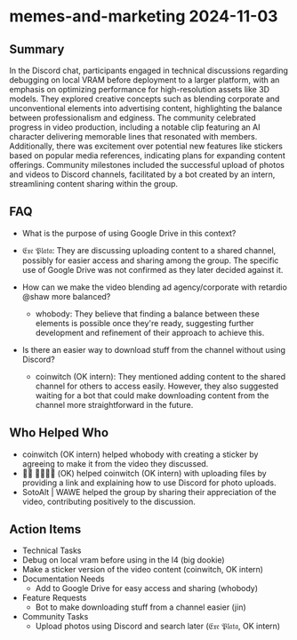 # memes-and-marketing 2024-11-03

## Summary
 In the Discord chat, participants engaged in technical discussions regarding debugging on local VRAM before deployment to a larger platform, with an emphasis on optimizing performance for high-resolution assets like 3D models. They explored creative concepts such as blending corporate and unconventional elements into advertising content, highlighting the balance between professionalism and edginess. The community celebrated progress in video production, including a notable clip featuring an AI character delivering memorable lines that resonated with members. Additionally, there was excitement over potential new features like stickers based on popular media references, indicating plans for expanding content offerings. Community milestones included the successful upload of photos and videos to Discord channels, facilitated by a bot created by an intern, streamlining content sharing within the group.

## FAQ
 - What is the purpose of using Google Drive in this context?
  - 𝔈𝔵𝔢 𝔓𝔩𝔞𝔱𝔞: They are discussing uploading content to a shared channel, possibly for easier access and sharing among the group. The specific use of Google Drive was not confirmed as they later decided against it.

- How can we make the video blending ad agency/corporate with retardio @shaw more balanced?
  - whobody: They believe that finding a balance between these elements is possible once they're ready, suggesting further development and refinement of their approach to achieve this.

- Is there an easier way to download stuff from the channel without using Discord?
  - coinwitch (OK intern): They mentioned adding content to the shared channel for others to access easily. However, they also suggested waiting for a bot that could make downloading content from the channel more straightforward in the future.

## Who Helped Who
 - coinwitch (OK intern) helped whobody with creating a sticker by agreeing to make it from the video they discussed.
- 𝔈𰧨 𝔓𝔞𝔱𝔞 (OK) helped coinwitch (OK intern) with uploading files by providing a link and explaining how to use Discord for photo uploads.
- SotoAlt | WAWE helped the group by sharing their appreciation of the video, contributing positively to the discussion.

## Action Items
 - Technical Tasks
  - Debug on local vram before using in the l4 (big dookie)
  - Make a sticker version of the video content (coinwitch, OK intern)
- Documentation Needs
  - Add to Google Drive for easy access and sharing (whobody)
- Feature Requests
  - Bot to make downloading stuff from a channel easier (jin)
- Community Tasks
  - Upload photos using Discord and search later (𝔈𝔵𝔢 𝔓𝔩𝔞𝔱𝔞, OK intern)

